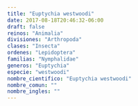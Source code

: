 ```yaml
---
title: "Euptychia westwoodi"
date: 2017-08-18T20:46:32-06:00
draft: false
reinos: "Animalia"
divisiones: "Arthropoda"
clases: "Insecta"
ordenes: "Lepidoptera"
familias: "Nymphalidae"
generos: "Euptychia"
especie: "westwoodi"
nombre_cientifico: "Euptychia westwoodi"
nombre_comun: ""
nombre_ingles: ""
---
```

